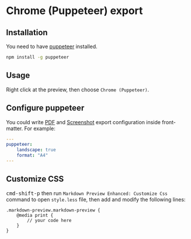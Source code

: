 # Chrome (Puppeteer) export

## Installation

You need to have [puppeteer](https://github.com/GoogleChrome/puppeteer) installed.

```bash
npm install -g puppeteer
```

## Usage
Right click at the preview, then choose `Chrome (Puppeteer)`.

## Configure puppeteer
You could write [PDF](https://github.com/GoogleChrome/puppeteer/blob/v1.9.0/docs/api.md#pagepdfoptions) and [Screenshot](https://github.com/GoogleChrome/puppeteer/blob/v1.9.0/docs/api.md#pagescreenshotoptions) export configuration inside front-matter. For example:

````yaml
---
puppeteer:
    landscape: true
    format: "A4"
---
````

## Customize CSS
<kbd>cmd-shift-p</kbd> then run `Markdown Preview Enhanced: Customize Css` command to open `style.less` file, then add and modify the following lines:

```less
.markdown-preview.markdown-preview {
    @media print {
        // your code here
    }
}
```

